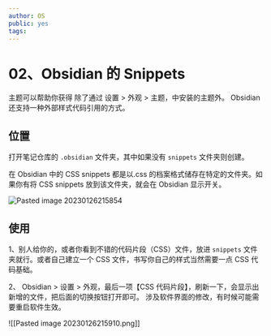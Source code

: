 ```yaml
---
author: OS
public: yes
tags: 
---
```

# 02、Obsidian 的 Snippets

主题可以帮助你获得
除了通过 设置 > 外观 > 主题，中安装的主题外。
Obsidian 还支持一种外部样式代码引用的方式。

## 位置

打开笔记仓库的 `.obsidian` 文件夹，其中如果没有 `snippets` 文件夹则创建。

在 Obsidian 中的 CSS snippets 都是以.css 的档案格式储存在特定的文件夹。如果你有将 CSS snippets 放到该文件夹，就会在 Obsidian 显示开关。

![Pasted image 20230126215854](https://s1.vika.cn/space/2023/03/15/59d45e9c13424cf8ab2e4b4daed284b0)

## 使用

1、别人给你的，或者你看到不错的代码片段（CSS）文件，放进 `snippets` 文件夹就行。或者自己建立一个 CSS 文件，书写你自己的样式当然需要一点 CSS 代码基础。

2、 Obsidian > 设置 > 外观，最后一项【CSS 代码片段】，刷新一下，会显示出新增的文件，把后面的切换按钮打开即可。
涉及软件界面的修改，有时候可能需要重启软件生效。

![[Pasted image 20230126215910.png]]